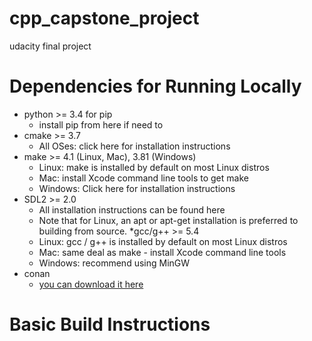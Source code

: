 # cpp_capstone_project
udacity final project 




# Dependencies for Running Locally
   * python >= 3.4 for pip
      + install pip from here if need to [](https://pip.pypa.io/en/stable/installing/)
   * cmake >= 3.7
       - All OSes: click here for installation instructions
   *  make >= 4.1 (Linux, Mac), 3.81 (Windows)
       + Linux: make is installed by default on most Linux distros
       + Mac: install Xcode command line tools to get make
       + Windows: Click here for installation instructions
   * SDL2 >= 2.0
       + All installation instructions can be found here
       + Note that for Linux, an apt or apt-get installation is preferred to building from source.
    *gcc/g++ >= 5.4
       + Linux: gcc / g++ is installed by default on most Linux distros
       + Mac: same deal as make - install Xcode command line tools
       + Windows: recommend using MinGW
   * conan
     + [you can download it here](https://conan.io/downloads.html)
# Basic Build Instructions







